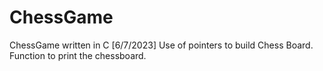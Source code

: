 # ChessGame
ChessGame written in C
[6/7/2023]
Use of pointers to build Chess Board.  Function to print the chessboard.  
